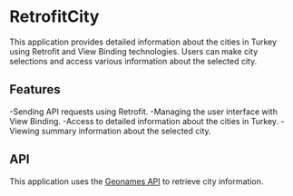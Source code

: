 # RetrofitCity

This application provides detailed information about the cities in Turkey using Retrofit and View Binding technologies. Users can make city selections and access various information about the selected city.

## Features
-Sending API requests using Retrofit.
-Managing the user interface with View Binding.
-Access to detailed information about the cities in Turkey.
-Viewing summary information about the selected city.

## API
This application uses the [Geonames API](http://api.geonames.org) to retrieve city information.
